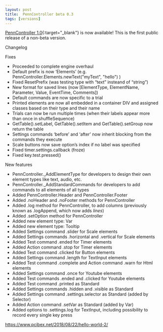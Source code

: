 ```yaml
---
layout: post
title:  PennController beta 0.3
tags: [versions]
---
```


[PennController 1.0](https://github.com/PennController/penncontroller/tree/master/releases/1.0){:target="_blank"}
is now available! This is the first public release of a non-beta version.

Changelog

Fixes

+ Proceeded to complete engine overhaul
+ Default prefix is now ‘Elements’ (e.g. PennController.Elements.newText("myText", "hello") )
+ Fixed ResetPrefix (was testing type with “text” insteand of “string”)
+ New format for saved lines (now [ElementType, ElementName, Parameter, Value, EventTime, Comments])
+ Default commands are now specific to a trial
+ Printed elements are now all embedded in a container DIV and assigned classes based on their type and their name
+ Trials can now be run multiple times (when their labels appear more than once in shuffleSequence)
+ GetTable().setLabel, GetTable().setItem and GetTable().setGroup now return the table
+ Settings commands ‘before’ and ‘after’ now inherit blocking from the commands they execute
+ Scale buttons now save option’s index if no label was specified
+ Fixed timer.settings.callback (froze)
+ Fixed key.test.pressed()

New features
+ PennController._AddElementType for developers to design their own element types like text, audio, etc.
+ PennController._AddStandardCommands for developers to add commands to all elements of all types
+ Added PennController.Header and PennController.Footer
+ Added .noHeader and .noFooter methods for PennController
+ Added .log method for PennController, to add columns (previously known as .logAppend, which now adds *lines*)
+ Added .setOption method for PennController
+ Added new element type: Var
+ Added new element type: Tooltip
+ Added Settings command .slider for Scale elements
+ Added Settings commands .horizontal and .vertical for Scale elements
+ Added Test command .ended for Timer elements
+ Added Action command .stop for Timer elements
+ Added Test command .clicked for Button elements
+ Added Settings command .length for TextInput elements
+ Added Test command .complete and Action command .warn for Html elements
+ Added Settings command .once for Youtube elements
+ Added Test commands .ended and .clicked for Youtube elements
+ Added Test command .printed as Standard
+ Added Settings commands .hidden and .visible as Standard
+ Added Settings command .settings.selector as Standard (added by Selector)
+ Added Action command .setVar as Standard (added by Var)
+ Added options to .settings.log for TextInput, including possibility to record every single key press

https://www.pcibex.net/2018/08/22/hello-world-2/
